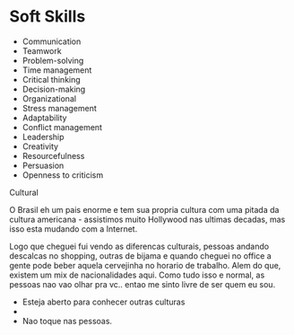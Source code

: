 # Soft Skills

* Communication
* Teamwork
* Problem-solving
* Time management
* Critical thinking
* Decision-making
* Organizational
* Stress management
* Adaptability
* Conflict management
* Leadership
* Creativity
* Resourcefulness
* Persuasion
* Openness to criticism



Cultural&#x20;

O Brasil eh um pais enorme e tem sua propria cultura com uma pitada da cultura americana - assistimos muito Hollywood nas ultimas decadas, mas isso esta mudando com a Internet.&#x20;

Logo que cheguei fui vendo as diferencas culturais, pessoas andando descalcas no shopping, outras de bijama e quando cheguei no office a gente pode beber aquela cervejinha no horario de trabalho. Alem do que, existem um mix de nacionalidades aqui. Como tudo isso e normal, as pessoas nao vao olhar pra vc.. entao me sinto livre de ser quem eu sou. &#x20;

* Esteja aberto para conhecer outras culturas&#x20;
*
* &#x20;Nao toque nas pessoas.&#x20;

